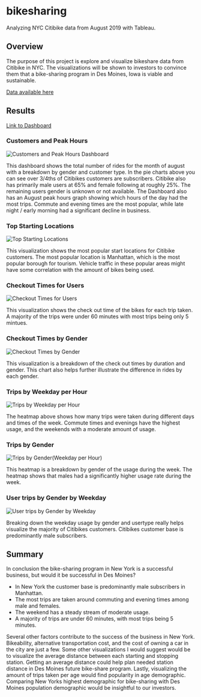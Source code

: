 # bikesharing
Analyzing NYC Citibike data from August 2019 with Tableau.

## Overview
The purpose of this project is explore and visualize bikeshare data from Citibike in NYC. The visualizations will be shown to investors to convince them that a bike-sharing program in Des Moines, Iowa is viable and sustainable.

[Data available here](https://s3.amazonaws.com/tripdata/201908-citibike-tripdata.csv.zip)

## Results

[Link to Dashboard](https://public.tableau.com/app/profile/david.egri/viz/Bike_Sharing_16634709610950/CitibikeStory?publish=yes)

### Customers and Peak Hours

![Customers and Peak Hours Dashboard](/Resources/Dashboard.PNG)

This dashboard shows the total number of rides for the month of august with a breakdown by gender and customer type. In the pie charts above you can see over 3/4ths of Citibikes customers are subscribers. Citibike also has primarily male users at 65% and female following at roughly 25%. The remaining users gender is unknown or not available. The Dashboard also has an August peak hours graph showing which hours of the day had the most trips. Commute and evening times are the most popular, while late night / early morning had a significant decline in business. 

### Top Starting Locations

![Top Starting Locations](/Resources/Starting_Locations.PNG)

This visualization shows the most popular start locations for Citibike customers. The most popular location is Manhattan, which is the most popular borough for tourism. Vehicle traffic in these popular areas might have some correlation with the amount of bikes being used.

### Checkout Times for Users

![Checkout Times for Users](/Resources/Trip_Duration.PNG)

This visualization shows the check out time of the bikes for each trip taken. A majority of the trips were under 60 minutes with most trips being only 5 mintues.

### Checkout Times by Gender

![Checkout Times by Gender](/Resources/Trip_Duration_by_Gender.PNG)

This visualization is a breakdown of the check out times by duration and gender. This chart also helps further illustrate the difference in rides by each gender.

### Trips by Weekday per Hour

![Trips by Weekday per Hour](/Resources/Trips_by_Weekday.PNG)

The heatmap above shows how many trips were taken during different days and times of the week. Commute times and evenings have the highest usage, and the weekends with a moderate amount of usage.

### Trips by Gender

![Trips by Gender(Weekday per Hour)](/Resources/Trips_by_Gender.PNG)

This heatmap is a breakdown by gender of the usage during the week. The heatmap shows that males had a significantly higher usage rate during the week. 

### User trips by Gender by Weekday

![User trips by Gender by Weekday](/Resources/User_Trips_by_Gender.PNG)

Breaking down the weekday usage by gender and usertype really helps visualize the majority of Citibikes customers. Citibikes customer base is predominantly male subscribers.

## Summary

In conclusion the bike-sharing program in New York is a successful business, but would it be successful in Des Moines?

- In New York the customer base is predominantly male subscribers in Manhattan.
- The most trips are taken around commuting and evening times among male and females.
- The weekend has a steady stream of moderate usage.
- A majority of trips are under 60 minutes, with most trips being 5 minutes.

Several other factors contribute to the success of the business in New York. Bikeability, alternative transportation cost, and the cost of owning a car in the city are just a few. Some other visualizations I would suggest would be to visualize the average distance between each starting and stopping station. Getting an average distance could help plan needed station distance in Des Moines future bike-share program. Lastly, visualizing the amount of trips taken per age would find popularity in age demographic. Comparing New Yorks highest demographic for bike-sharing with Des Moines population demographic would be insightful to our investors.